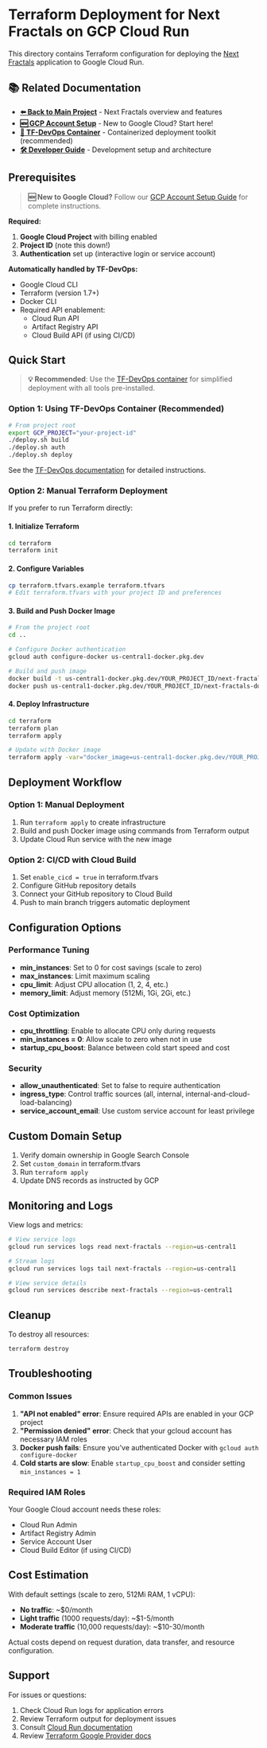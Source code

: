 # Terraform Deployment for Next Fractals on GCP Cloud Run

This directory contains Terraform configuration for deploying the [Next Fractals](../README.md) application to Google Cloud Run.

## 📚 Related Documentation

- **[⬅️ Back to Main Project](../README.md)** - Next Fractals overview and features
- **[🆕 GCP Account Setup](../docs/GCP_SETUP.md)** - New to Google Cloud? Start here!
- **[🐳 TF-DevOps Container](../tf-devops/README.md)** - Containerized deployment toolkit (recommended)
- **[🛠️ Developer Guide](../CLAUDE.md)** - Development setup and architecture

## Prerequisites

> **🆕 New to Google Cloud?** Follow our [GCP Account Setup Guide](../docs/GCP_SETUP.md) for complete instructions.

**Required:**
1. **Google Cloud Project** with billing enabled
2. **Project ID** (note this down!)
3. **Authentication** set up (interactive login or service account)

**Automatically handled by TF-DevOps:**
- Google Cloud CLI 
- Terraform (version 1.7+)
- Docker CLI
- Required API enablement:
  - Cloud Run API
  - Artifact Registry API  
  - Cloud Build API (if using CI/CD)

## Quick Start

> **💡 Recommended**: Use the [TF-DevOps container](../tf-devops/README.md) for simplified deployment with all tools pre-installed.

### Option 1: Using TF-DevOps Container (Recommended)

```bash
# From project root
export GCP_PROJECT="your-project-id"
./deploy.sh build
./deploy.sh auth
./deploy.sh deploy
```

See the [TF-DevOps documentation](../tf-devops/README.md) for detailed instructions.

### Option 2: Manual Terraform Deployment

If you prefer to run Terraform directly:

#### 1. Initialize Terraform

```bash
cd terraform
terraform init
```

#### 2. Configure Variables

```bash
cp terraform.tfvars.example terraform.tfvars
# Edit terraform.tfvars with your project ID and preferences
```

#### 3. Build and Push Docker Image

```bash
# From the project root
cd ..

# Configure Docker authentication
gcloud auth configure-docker us-central1-docker.pkg.dev

# Build and push image
docker build -t us-central1-docker.pkg.dev/YOUR_PROJECT_ID/next-fractals-docker/next-fractals:latest .
docker push us-central1-docker.pkg.dev/YOUR_PROJECT_ID/next-fractals-docker/next-fractals:latest
```

#### 4. Deploy Infrastructure

```bash
cd terraform
terraform plan
terraform apply

# Update with Docker image
terraform apply -var="docker_image=us-central1-docker.pkg.dev/YOUR_PROJECT_ID/next-fractals-docker/next-fractals:latest"
```

## Deployment Workflow

### Option 1: Manual Deployment

1. Run `terraform apply` to create infrastructure
2. Build and push Docker image using commands from Terraform output
3. Update Cloud Run service with the new image

### Option 2: CI/CD with Cloud Build

1. Set `enable_cicd = true` in terraform.tfvars
2. Configure GitHub repository details
3. Connect your GitHub repository to Cloud Build
4. Push to main branch triggers automatic deployment

## Configuration Options

### Performance Tuning

- **min_instances**: Set to 0 for cost savings (scale to zero)
- **max_instances**: Limit maximum scaling
- **cpu_limit**: Adjust CPU allocation (1, 2, 4, etc.)
- **memory_limit**: Adjust memory (512Mi, 1Gi, 2Gi, etc.)

### Cost Optimization

- **cpu_throttling**: Enable to allocate CPU only during requests
- **min_instances = 0**: Allow scale to zero when not in use
- **startup_cpu_boost**: Balance between cold start speed and cost

### Security

- **allow_unauthenticated**: Set to false to require authentication
- **ingress_type**: Control traffic sources (all, internal, internal-and-cloud-load-balancing)
- **service_account_email**: Use custom service account for least privilege

## Custom Domain Setup

1. Verify domain ownership in Google Search Console
2. Set `custom_domain` in terraform.tfvars
3. Run `terraform apply`
4. Update DNS records as instructed by GCP

## Monitoring and Logs

View logs and metrics:

```bash
# View service logs
gcloud run services logs read next-fractals --region=us-central1

# Stream logs
gcloud run services logs tail next-fractals --region=us-central1

# View service details
gcloud run services describe next-fractals --region=us-central1
```

## Cleanup

To destroy all resources:

```bash
terraform destroy
```

## Troubleshooting

### Common Issues

1. **"API not enabled" error**: Ensure required APIs are enabled in your GCP project
2. **"Permission denied" error**: Check that your gcloud account has necessary IAM roles
3. **Docker push fails**: Ensure you've authenticated Docker with `gcloud auth configure-docker`
4. **Cold starts are slow**: Enable `startup_cpu_boost` and consider setting `min_instances = 1`

### Required IAM Roles

Your Google Cloud account needs these roles:
- Cloud Run Admin
- Artifact Registry Admin
- Service Account User
- Cloud Build Editor (if using CI/CD)

## Cost Estimation

With default settings (scale to zero, 512Mi RAM, 1 vCPU):
- **No traffic**: ~$0/month
- **Light traffic** (1000 requests/day): ~$1-5/month
- **Moderate traffic** (10,000 requests/day): ~$10-30/month

Actual costs depend on request duration, data transfer, and resource configuration.

## Support

For issues or questions:
1. Check Cloud Run logs for application errors
2. Review Terraform output for deployment issues
3. Consult [Cloud Run documentation](https://cloud.google.com/run/docs)
4. Review [Terraform Google Provider docs](https://registry.terraform.io/providers/hashicorp/google/latest/docs)